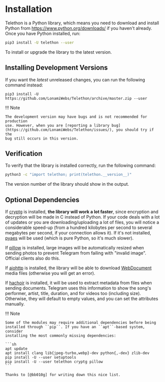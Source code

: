 

# Installation

Telethon is a Python library, which means you need to download and install
Python from https://www.python.org/downloads/ if you haven't already. Once
you have Python installed, run:

```sh
pip3 install -U telethon --user
```

To install or upgrade the library to the latest version.

## Installing Development Versions

If you want the *latest* unreleased changes,
you can run the following command instead:

```
pip3 install -U https://github.com/LonamiWebs/Telethon/archive/master.zip --user
```

!!! Note

    The development version may have bugs and is not recommended for production
    use. However, when you are [reporting a library bug](https://github.com/LonamiWebs/Telethon/issues/), you should try if the
    bug still occurs in this version.

## Verification

To verify that the library is installed correctly, run the following command:

```sh
python3 -c "import telethon; print(telethon.__version__)"
```

The version number of the library should show in the output.


## Optional Dependencies

If [cryptg] is installed, **the library will work a lot faster**, since
encryption and decryption will be made in C instead of Python. If your
code deals with a lot of updates or you are downloading/uploading a lot
of files, you will notice a considerable speed-up (from a hundred kilobytes
per second to several megabytes per second, if your connection allows it).
If it's not installed, [pyaes] will be used (which is pure Python, so it's
much slower).

If [pillow] is installed, large images will be automatically resized when
sending photos to prevent Telegram from failing with "invalid image".
Official clients also do this.

If [aiohttp] is installed, the library will be able to download
[WebDocument](https://tl.telethon.dev/?q=WebDocument) media files (otherwise
you will get an error).

If [hachoir] is installed, it will be used to extract metadata from files
when sending documents. Telegram uses this information to show the song's
performer, artist, title, duration, and for videos too (including size).
Otherwise, they will default to empty values, and you can set the attributes
manually.

!!! Note

    Some of the modules may require additional dependencies before being
    installed through ``pip``. If you have an ``apt``-based system, consider
    installing the most commonly missing dependencies:

    ```sh
    apt update
    apt install clang lib{jpeg-turbo,webp}-dev python{,-dev} zlib-dev
    pip install -U --user setuptools
    pip install -U --user telethon cryptg pillow
    ```

    Thanks to [@bb010g] for writing down this nice list.

[cryptg]: https://github.com/cher-nov/cryptg
[pyaes]: https://github.com/ricmoo/pyaes
[pillow]: https://python-pillow.org
[aiohttp]: https://docs.aiohttp.org
[hachoir]: https://hachoir.readthedocs.io
[@bb010g]: https://static.bb010g.com
